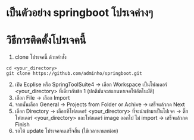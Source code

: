 # เป็นตัวอย่าง springboot โปรเจค่างๆ

# วิธีการติดตั้งโปรเจคนี้
1. clone โปรเจคนี้ ด้วยคำสั่ง
```
cd <your_directory>
git clone https://github.com/adminho/springboot.git
```
2. เปิด Ecplise หรือ SpringToolSuite4 -> เลือก Workspace เป็นโฟลเดอร์ <your_directory> ที่เดียวกับข้อ 1 (ปกติมันจะสแกนหาเจอให้อัตโนมัติ)
3. เลือก File -> เลือก Import
4. จากนั้นเลือก General -> Projects from Folder or Achive -> เสร็จแล้วกด Next
5. เลือก Directory -> เลือกทีโฟลเดอร์ <your_directory> ที่จะนำเข้ามาเป็นโปเจค -> ติ๊กโฟลเดอร์ <your_directory> และโฟลเดอร์ image ออกไป ไม่ import -> เสร็จแล้วกด Finish
6. รอให้ update โปรเจคจนเสร็จสิ้น (ใช้เวลานานหน่อย)
